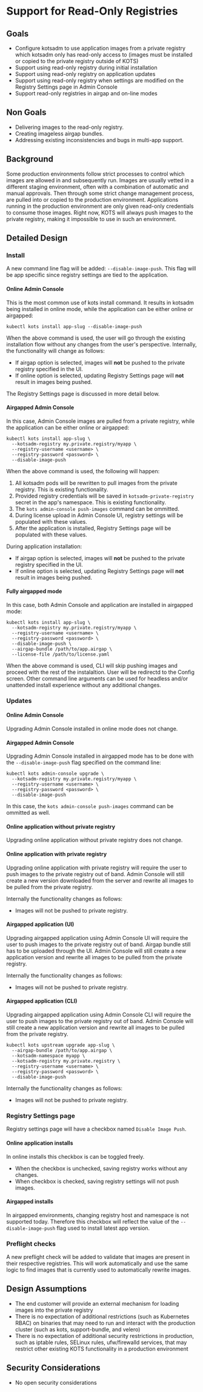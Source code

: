 # Support for Read-Only Registries

## Goals

- Configure kotsadm to use application images from a private registry which kotsadm only has read-only access to (images must be installed or copied to the private registry outside of KOTS)
- Support using read-only registry during initial installation
- Support using read-only registry on application updates
- Support using read-only registry when settings are modified on the Registry Settings page in Admin Console
- Support read-only registries in airgap and on-line modes

## Non Goals

- Delivering images to the read-only registry.
- Creating imageless airgap bundles.
- Addressing existing inconsistencies and bugs in multi-app support.

## Background

Some production environments follow strict processes to control which images are allowed in and subsequently run.
Images are usually vetted in a different staging environment, often with a combination of automatic and manual approvals.
Then through some strict change management process, are pulled into or copied to the production environment.
Applications running in the production environment are only given read-only credentials to consume those images.
Right now, KOTS will always push images to the private registry, making it impossible to use in such an environment.

## Detailed Design

### Install

A new command line flag will be added: `--disable-image-push`.
This flag will be app specific since registry settings are tied to the application.

#### Online Admin Console

This is the most common use of kots install command.
It results in kotsadm being installed in online mode, while the application can be either online or airgapped:

```
kubectl kots install app-slug --disable-image-push
```

When the above command is used, the user will go through the existing installation flow without any changes from the user's perspective.
Internally, the functionality will change as follows:
- If airgap option is selected, images will **not** be pushed to the private registry specified in the UI.
- If online option is selected, updating Registry Settings page will **not** result in images being pushed.

The Registry Settings page is discussed in more detail below.

#### Airgapped Admin Console

In this case, Admin Console images are pulled from a private registry, while the application can be either online or airgapped:

```
kubectl kots install app-slug \
  --kotsadm-registry my.private.registry/myapp \
  --registry-username <username> \
  --registry-password <password> \
  --disable-image-push
```

When the above command is used, the following will happen:

1. All kotsadm pods will be rewritten to pull images from the private registry. This is existing functionality.
1. Provided registry credentials will be saved in `kotsadm-private-registry` secret in the app's namespace. This is existing functionality.
1. The `kots admin-console push-images` command can be ommitted.
1. During license upload in Admin Console UI, registry settings will be populated with these values.
1. After the application is installed, Registry Settings page will be populated with these values.

During application installation:
- If airgap option is selected, images will **not** be pushed to the private registry specified in the UI.
- If online option is selected, updating Registry Settings page will **not** result in images being pushed.

#### Fully airgapped mode

In this case, both Admin Console and application are installed in airgapped mode:

```
kubectl kots install app-slug \
  --kotsadm-registry my.private.registry/myapp \
  --registry-username <username> \
  --registry-password <password> \
  --disable-image-push \
  --airgap-bundle /path/to/app.airgap \
  --license-file /path/to/license.yaml
```

When the above command is used, CLI will skip pushing images and proceed with the rest of the instalaltion.
User will be redirectd to the Config screen.
Other command line arguments can be used for headless and/or unattended install experience without any additional changes.

### Updates

#### Online Admin Console

Upgrading Admin Console installed in online mode does not change.

#### Airgapped Admin Console

Upgrading Admin Console installed in airgapped mode has to be done with the `--disable-image-push` flag specified on the command line:

```
kubectl kots admin-console upgrade \
  --kotsadm-registry my.private.registry/myapp \
  --registry-username <username> \
  --registry-password <password> \
  --disable-image-push
```

In this case, the `kots admin-console push-images` command can be ommitted as well.

#### Online application without private registry

Upgrading online application without private registry does not change.

#### Online application with private registry

Upgrading online application with private registry will require the user to push images to the private registry out of band.
Admin Console will still create a new version downloaded from the server and rewrite all images to be pulled from the private registry.

Internally the functionality changes as follows:
- Images will not be pushed to private registry.

#### Airgapped application (UI)

Upgrading airgapped application using Admin Console UI will require the user to push images to the private registry out of band.
Airgap bundle still has to be uploaded through the UI.
Admin Console will still create a new application version and rewrite all images to be pulled from the private registry.

Internally the functionality changes as follows:
- Images will not be pushed to private registry.

#### Airgapped application (CLI)

Upgrading airgapped application using Admin Console CLI will require the user to push images to the private registry out of band.
Admin Console will still create a new application version and rewrite all images to be pulled from the private registry.

```
kubectl kots upstream upgrade app-slug \
  --airgap-bundle /path/to/app.airgap \
  --kotsadm-namespace myapp \
  --kotsadm-registry my.private.registry \
  --registry-username <username> \
  --registry-password <password> \
  --disable-image-push
  ```

Internally the functionality changes as follows:
- Images will not be pushed to private registry.

### Registry Settings page

Registry settings page will have a checkbox named `Disable Image Push`.

#### Online application installs

In online installs this checkbox is can be toggled freely.

- When the checkbox is unchecked, saving registry works without any changes.
- When checkbox is checked, saving registry settings will not push images.

#### Airgapped installs

In airgapped environments, changing registry host and namespace is not supported today.
Therefore this checkbox will reflect the value of the `--disable-image-push` flag used to install latest app version.

### Preflight checks

A new preflight check will be added to validate that images are present in their respective registries.
This will work automatically and use the same logic to find images that is currently used to automatically rewrite images.

## Design Assumptions

- The end customer will provide an external mechanism for loading images into the private registry
- There is no expectation of additional restrictions (such as Kubernetes RBAC) on binaries that may need to run and interact with the production cluster (such as kots, support-bundle, and velero)
- There is no expectation of additional security restrictions in production, such as iptable rules, SELinux rules, ufw/firewalld services, that may restrict other existing KOTS functionality in a production environment

## Security Considerations

- No open security considerations
